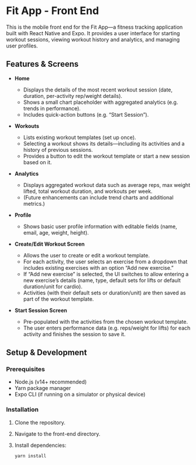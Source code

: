 # Fit App - Front End

This is the mobile front end for the Fit App—a fitness tracking application built with React Native and Expo. It provides a user interface for starting workout sessions, viewing workout history and analytics, and managing user profiles.

## Features & Screens

- **Home**  
  - Displays the details of the most recent workout session (date, duration, per-activity rep/weight details).  
  - Shows a small chart placeholder with aggregated analytics (e.g. trends in performance).  
  - Includes quick-action buttons (e.g. “Start Session”).

- **Workouts**  
  - Lists existing workout templates (set up once).  
  - Selecting a workout shows its details—including its activities and a history of previous sessions.  
  - Provides a button to edit the workout template or start a new session based on it.

- **Analytics**  
  - Displays aggregated workout data such as average reps, max weight lifted, total workout duration, and workouts per week.
  - (Future enhancements can include trend charts and additional metrics.)

- **Profile**  
  - Shows basic user profile information with editable fields (name, email, age, weight, height).

- **Create/Edit Workout Screen**  
  - Allows the user to create or edit a workout template.  
  - For each activity, the user selects an exercise from a dropdown that includes existing exercises with an option “Add new exercise.”  
  - If “Add new exercise” is selected, the UI switches to allow entering a new exercise’s details (name, type, default sets for lifts or default duration/unit for cardio).  
  - Activities (with their default sets or duration/unit) are then saved as part of the workout template.

- **Start Session Screen**  
  - Pre-populated with the activities from the chosen workout template.
  - The user enters performance data (e.g. reps/weight for lifts) for each activity and finishes the session to save it.

## Setup & Development

### Prerequisites

- Node.js (v14+ recommended)
- Yarn package manager
- Expo CLI (if running on a simulator or physical device)

### Installation

1. Clone the repository.
2. Navigate to the front-end directory.
3. Install dependencies:

   ```bash
   yarn install
